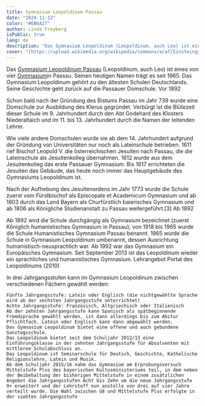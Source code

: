 ```yaml
---
title: Gymnasium Leopoldinum Passau
date: "2024-11-13"
color: "#EB6A27"
author: Linda Freyberg
isPublic: true
lang: de
description: "Das Gymnasium Leopoldinum (Leopoldinum, auch Leo) ist eines von vier Gymnasien in Passau. Das Gymnasium Leopoldinum gehört zu den ältesten Schulen Deutschlands."
cover: "[https://upload.wikimedia.org/wikipedia/commons/a/af/Einsteingymn-b.jpg](https://de.wikipedia.org/wiki/Gymnasium_Leopoldinum_(Passau)#/media/Datei:Gymnasium_Leopoldinum_Passau.jpg)"
---
```


Das [Gymnasium Leopoldinum Passau]([http://schularchive.bbf.dipf.de/index.php/Special:URIResolver/Gymnasium_Leopoldinum_Passau-231](http://schularchive.bbf.dipf.de/index.php/Special:URIResolver/Gymnasium_Leopoldinum_Passau-231)) (Leopoldinum, auch Leo) ist eines von vier [Gymnasium](http://schularchive.bbf.dipf.de/index.php/Special:URIResolver/Gymnasium)in Passau. Seinen heutigen Namen trägt es seit 1965. Das Gymnasium Leopoldinum gehört zu den ältesten Schulen Deutschlands. Seine Geschichte geht zurück auf die Passauer Domschule. 
Vor 1892

Schon bald nach der Gründung des Bistums Passau im Jahr 739 wurde eine Domschule zur Ausbildung des Klerus gegründet. Verbürgt ist die Blütezeit dieser Schule im 9. Jahrhundert durch den Abt Godehard des Klosters Niederaltaich und im 11. bis 13. Jahrhundert durch die Namen der leitenden Lehrer.

Wie viele andere Domschulen wurde sie ab dem 14. Jahrhundert aufgrund der Gründung von Universitäten nur noch als Lateinschule betrieben. 1611 rief Bischof Leopold V. die österreichischen Jesuiten nach Passau, die die Lateinschule als Jesuitenkolleg übernahmen. 1612 wurde aus dem Jesuitenkolleg das erste Passauer Gymnasium. Bis 1617 errichteten die Jesuiten das Gebäude, das heute noch immer das Hauptgebäude des Gymnasiums Leopoldinum ist.

Nach der Aufhebung des Jesuitenordens im Jahr 1773 wurde die Schule zuerst vom Fürstbischof als Episcopale et Academicum Gymnasium und ab 1803 durch das Land Bayern als Churfürstlich baierisches Gymnasium und ab 1806 als Königliche Studienanstalt zu Passau weitergeführt.[3]
Ab 1892

Ab 1892 wird die Schule durchgängig als Gymnasium bezeichnet (zuerst Königlich humanistisches Gymnasium in Passau); von 1918 bis 1965 wurde die Schule Humanistisches Gymnasium Passau benannt. 1965 wurde die Schule in Gymnasium Leopoldinum umbenannt, dessen Ausrichtung humanistisch-neusprachlich war. Ab 1992 war das Gymnasium ein Europäisches Gymnasium. Seit September 2013 ist das Leopoldinum wieder ein sprachliches und humanistisches Gymnasium.
Lehrangebot
Portal des Leopoldinums (2010)

In drei Jahrgangsstufen kann im Gymnasium Leopoldinum zwischen verschiedenen Fächern gewählt werden:

    Fünfte Jahrgangsstufe: Latein oder Englisch (die nichtgewählte Sprache wird ab der sechsten Jahrgangsstufe unterrichtet)
    Achte Jahrgangsstufe: Französisch, Altgriechisch oder Italienisch
    Ab der zehnten Jahrgangsstufe kann Spanisch als spätbeginnende Fremdsprache gewählt werden, ist dann allerdings bis zum Abitur Pflichtfach. Latein oder Englisch kann dann abgewählt werden.
    Das Gymnasium Leopoldinum bietet eine offene und auch gebundene Ganztagsschule.
    Das Leopoldinum bietet seit dem Schuljahr 2012/13 eine Einführungsklasse in der zehnten Jahrgangsstufe für Absolventen mit mittlerem Schulabschluss an.
    Das Leopoldinum ist Seminarschule für Deutsch, Geschichte, Katholische Religionslehre, Latein und Musik.
    Ab dem Schuljahr 2015/16 nahm das Gymnasium am Erprobungsversuch Mittelstufe Plus des bayerischen Kultusministeriums teil, in dem neben der Beibehaltung der bisherigen Mittelstufe in einem zusätzlichen Angebot die Jahrgangsstufen Acht bis Zehn um die neue Jahrgangsstufe 9+ erweitert und der Lehrstoff nun anstelle von drei auf vier Jahre verteilt wurde. Die Wahl zwischen G8 und Mittelstufe Plus erfolgte in der siebten Jahrgangsstufe
